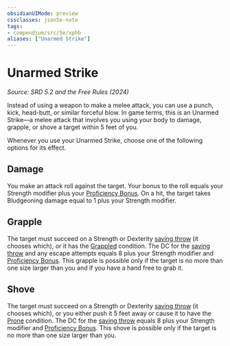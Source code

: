 ```yaml
---
obsidianUIMode: preview
cssclasses: json5e-note
tags:
- compendium/src/5e/xphb
aliases: ["Unarmed Strike"]
---
```

# Unarmed Strike
*Source: SRD 5.2 and the Free Rules (2024)* 

Instead of using a weapon to make a melee attack, you can use a punch, kick, head-butt, or similar forceful blow. In game terms, this is an Unarmed Strike—a melee attack that involves you using your body to damage, grapple, or shove a target within 5 feet of you.

Whenever you use your Unarmed Strike, choose one of the following options for its effect.

## Damage

You make an attack roll against the target. Your bonus to the roll equals your Strength modifier plus your [Proficiency Bonus](proficiency-xphb.md). On a hit, the target takes Bludgeoning damage equal to 1 plus your Strength modifier.

## Grapple

The target must succeed on a Strength or Dexterity [saving throw](saving-throw-xphb.md) (it chooses which), or it has the [Grappled](conditions.md#Grappled) condition. The DC for the [saving throw](saving-throw-xphb.md) and any escape attempts equals 8 plus your Strength modifier and [Proficiency Bonus](proficiency-xphb.md). This grapple is possible only if the target is no more than one size larger than you and if you have a hand free to grab it.

## Shove

The target must succeed on a Strength or Dexterity [saving throw](saving-throw-xphb.md) (it chooses which), or you either push it 5 feet away or cause it to have the [Prone](conditions.md#Prone) condition. The DC for the [saving throw](saving-throw-xphb.md) equals 8 plus your Strength modifier and [Proficiency Bonus](proficiency-xphb.md). This shove is possible only if the target is no more than one size larger than you.